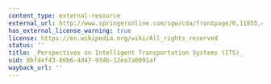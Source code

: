 ```yaml
---
content_type: external-resource
external_url: http://www.springeronline.com/sgw/cda/frontpage/0,11855,4-40109-22-35352196-0,00.html
has_external_license_warning: true
license: https://en.wikipedia.org/wiki/All_rights_reserved
status: ''
title: _Perspectives on Intelligent Transportation Systems (ITS)_
uid: 8bf4ef43-86b6-4d47-934b-12ea7a0091af
wayback_url: ''
---
```

